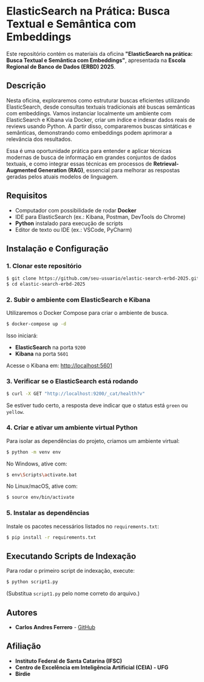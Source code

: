# ElasticSearch na Prática: Busca Textual e Semântica com Embeddings

Este repositório contém os materiais da oficina **"ElasticSearch na prática: Busca Textual e Semântica com Embeddings"**, apresentada na **Escola Regional de Banco de Dados (ERBD) 2025**.

## Descrição

Nesta oficina, exploraremos como estruturar buscas eficientes utilizando ElasticSearch, desde consultas textuais tradicionais até buscas semânticas com embeddings. Vamos instanciar localmente um ambiente com ElasticSearch e Kibana via Docker, criar um índice e indexar dados reais de reviews usando Python. A partir disso, compararemos buscas sintáticas e semânticas, demonstrando como embeddings podem aprimorar a relevância dos resultados.

Essa é uma oportunidade prática para entender e aplicar técnicas modernas de busca de informação em grandes conjuntos de dados textuais, e como integrar essas técnicas em processos de **Retrieval-Augmented Generation (RAG)**, essencial para melhorar as respostas geradas pelos atuais modelos de linguagem.

## Requisitos

* Computador com possibilidade de rodar **Docker**
* IDE para ElasticSearch (ex.: Kibana, Postman, DevTools do Chrome)
* **Python** instalado para execução de scripts
* Editor de texto ou IDE (ex.: VSCode, PyCharm)

## Instalação e Configuração

### 1. Clonar este repositório
```bash
$ git clone https://github.com/seu-usuario/elastic-search-erbd-2025.git
$ cd elastic-search-erbd-2025
```

### 2. Subir o ambiente com ElasticSearch e Kibana

Utilizaremos o Docker Compose para criar o ambiente de busca.
```bash
$ docker-compose up -d
```
Isso iniciará:
- **ElasticSearch** na porta `9200`
- **Kibana** na porta `5601`

Acesse o Kibana em: [http://localhost:5601](http://localhost:5601)

### 3. Verificar se o ElasticSearch está rodando

```bash
$ curl -X GET "http://localhost:9200/_cat/health?v"
```
Se estiver tudo certo, a resposta deve indicar que o status está `green` ou `yellow`.

### 4. Criar e ativar um ambiente virtual Python

Para isolar as dependências do projeto, criamos um ambiente virtual:
```bash
$ python -m venv env
```
No Windows, ative com:
```bash
$ env\Scripts\activate.bat
```
No Linux/macOS, ative com:
```bash
$ source env/bin/activate
```

### 5. Instalar as dependências

Instale os pacotes necessários listados no `requirements.txt`:
```bash
$ pip install -r requirements.txt
```

## Executando Scripts de Indexação

Para rodar o primeiro script de indexação, execute:
```bash
$ python script1.py
```
(Substitua `script1.py` pelo nome correto do arquivo.)

## Autores

* **Carlos Andres Ferrero** - [GitHub](https://github.com/anfer86)

## Afiliação

* **Instituto Federal de Santa Catarina (IFSC)**
* **Centro de Excelência em Inteligência Artificial (CEIA) - UFG**
* **Birdie**

